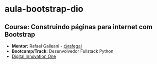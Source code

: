 # aula-bootstrap-dio

## Course: Construindo páginas para internet com Bootstrap
-	 **Mentor:** Rafael Galleani - [@rafegal](https://github.com/rafegal)
-	**Bootcamp/Track:** Desenvolvedor Fullstack Python
-	[Digital Innovation One](https://github.com/digitalinnovationone)

